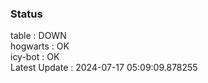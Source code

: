 ### Status


table : DOWN  
hogwarts : OK  
icy-bot : OK  
Latest Update : 2024-07-17 05:09:09.878255
